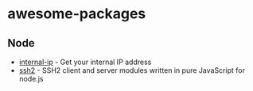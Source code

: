 # awesome-packages

## Node

* [internal-ip](https://www.npmjs.com/package/internal-ip) - Get your internal IP address
* [ssh2](https://www.npmjs.com/package/ssh2) - SSH2 client and server modules written in pure JavaScript for node.js
